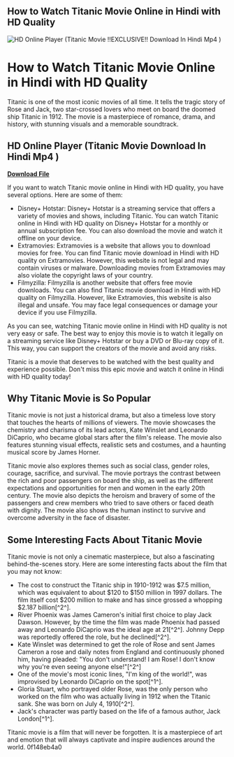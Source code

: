 ## How to Watch Titanic Movie Online in Hindi with HD Quality

 
![HD Online Player (Titanic Movie !!EXCLUSIVE!! Download In Hindi Mp4 )](https://encrypted-tbn0.gstatic.com/images?q=tbn:ANd9GcQVp2Gj3VWO6JjBPkQYQTFKJRMvLT2gfoAAZ0Nguqx0K0bw2bNYSJ11Wsy4)

 
# How to Watch Titanic Movie Online in Hindi with HD Quality
  
Titanic is one of the most iconic movies of all time. It tells the tragic story of Rose and Jack, two star-crossed lovers who meet on board the doomed ship Titanic in 1912. The movie is a masterpiece of romance, drama, and history, with stunning visuals and a memorable soundtrack.
 
## HD Online Player (Titanic Movie Download In Hindi Mp4 )


[**Download File**](https://www.google.com/url?q=https%3A%2F%2Fcinurl.com%2F2tKRaf&sa=D&sntz=1&usg=AOvVaw0wyF7zKvizfWgSG6gld-UC)

  
If you want to watch Titanic movie online in Hindi with HD quality, you have several options. Here are some of them:
  
- Disney+ Hotstar: Disney+ Hotstar is a streaming service that offers a variety of movies and shows, including Titanic. You can watch Titanic online in Hindi with HD quality on Disney+ Hotstar for a monthly or annual subscription fee. You can also download the movie and watch it offline on your device.
- Extramovies: Extramovies is a website that allows you to download movies for free. You can find Titanic movie download in Hindi with HD quality on Extramovies. However, this website is not legal and may contain viruses or malware. Downloading movies from Extramovies may also violate the copyright laws of your country.
- Filmyzilla: Filmyzilla is another website that offers free movie downloads. You can also find Titanic movie download in Hindi with HD quality on Filmyzilla. However, like Extramovies, this website is also illegal and unsafe. You may face legal consequences or damage your device if you use Filmyzilla.

As you can see, watching Titanic movie online in Hindi with HD quality is not very easy or safe. The best way to enjoy this movie is to watch it legally on a streaming service like Disney+ Hotstar or buy a DVD or Blu-ray copy of it. This way, you can support the creators of the movie and avoid any risks.
  
Titanic is a movie that deserves to be watched with the best quality and experience possible. Don't miss this epic movie and watch it online in Hindi with HD quality today!
  
## Why Titanic Movie is So Popular
  
Titanic movie is not just a historical drama, but also a timeless love story that touches the hearts of millions of viewers. The movie showcases the chemistry and charisma of its lead actors, Kate Winslet and Leonardo DiCaprio, who became global stars after the film's release. The movie also features stunning visual effects, realistic sets and costumes, and a haunting musical score by James Horner.
  
Titanic movie also explores themes such as social class, gender roles, courage, sacrifice, and survival. The movie portrays the contrast between the rich and poor passengers on board the ship, as well as the different expectations and opportunities for men and women in the early 20th century. The movie also depicts the heroism and bravery of some of the passengers and crew members who tried to save others or faced death with dignity. The movie also shows the human instinct to survive and overcome adversity in the face of disaster.
  
## Some Interesting Facts About Titanic Movie
  
Titanic movie is not only a cinematic masterpiece, but also a fascinating behind-the-scenes story. Here are some interesting facts about the film that you may not know:

- The cost to construct the Titanic ship in 1910-1912 was $7.5 million, which was equivalent to about $120 to $150 million in 1997 dollars. The film itself cost $200 million to make and has since grossed a whopping $2.187 billion[^2^].
- River Phoenix was James Cameron's initial first choice to play Jack Dawson. However, by the time the film was made Phoenix had passed away and Leonardo DiCaprio was the ideal age at 21[^2^]. Johnny Depp was reportedly offered the role, but he declined[^2^].
- Kate Winslet was determined to get the role of Rose and sent James Cameron a rose and daily notes from England and continuously phoned him, having pleaded: \"You don't understand! I am Rose! I don't know why you're even seeing anyone else!\"[^2^]
- One of the movie's most iconic lines, \"I'm king of the world!\", was improvised by Leonardo DiCaprio on the spot[^1^].
- Gloria Stuart, who portrayed older Rose, was the only person who worked on the film who was actually living in 1912 when the Titanic sank. She was born on July 4, 1910[^2^].
- Jack's character was partly based on the life of a famous author, Jack London[^1^].

Titanic movie is a film that will never be forgotten. It is a masterpiece of art and emotion that will always captivate and inspire audiences around the world.
 0f148eb4a0
